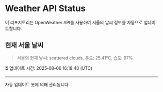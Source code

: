 
# Weather API Status

이 리포지토리는 OpenWeather API를 사용하여 서울의 날씨 정보를 자동으로 업데이트합니다.

## 현재 서울 날씨
> 서울의 현재 날씨: scattered clouds, 온도: 25.41°C, 습도: 97%

⏳ 업데이트 시간: 2025-08-06 16:18:40 (UTC)

---
자동 업데이트 봇에 의해 관리됩니다.
